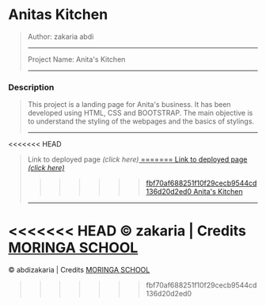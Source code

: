 # Anitas Kitchen

>Author: zakaria abdi
>
>---------------------------
>
>Project Name: Anita's Kitchen
>
>---------------------------
>
### Description
> This project is  a landing page for Anita's business.
>It has been developed using HTML, CSS and BOOTSTRAP.
>The main objective is to understand the styling of the webpages and the basics of stylings.
>
>---------------------------
>
<<<<<<< HEAD
>Link to deployed page _(click here)_<a href="https://abdiizakaria.github.io/Anitas-kitchen/" title="Title">
=======
>Link to deployed page _(click here)_<a href="https://abdizakaria.github.io/Anitas-kitchen/" title="Title">
>>>>>>> fbf70af688251f10f29cecb9544cd136d20d2ed0
Anita's Kitchen</a>
>
>---------------------------

<<<<<<< HEAD
&copy; zakaria | Credits <a href="http://moringaschool.com/" title="Title">MORINGA SCHOOL</a>
=======
&copy; abdizakaria | Credits <a href="http://moringaschool.com/" title="Title">MORINGA SCHOOL</a>
>>>>>>> fbf70af688251f10f29cecb9544cd136d20d2ed0
